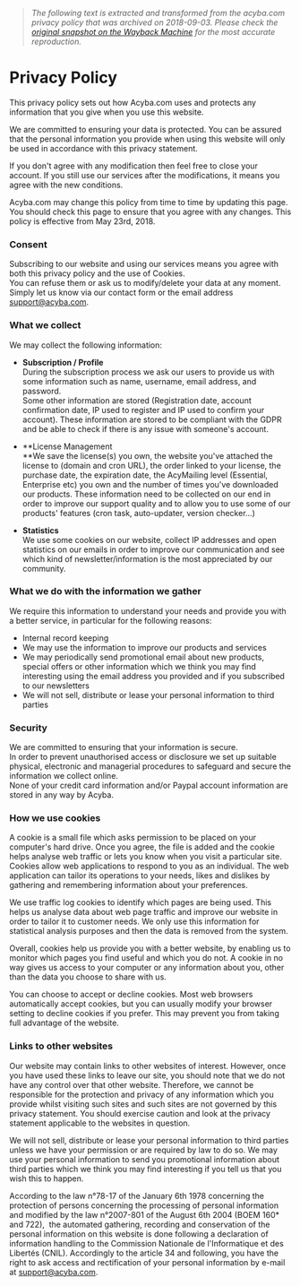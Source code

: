 > *The following text is extracted and transformed from the acyba.com privacy policy that was archived on 2018-09-03. Please check the [original snapshot on the Wayback Machine](https://web.archive.org/web/20180903123111id_/https%3A//www.acyba.com/privacy-policy.html) for the most accurate reproduction.*

# Privacy Policy

This privacy policy sets out how Acyba.com uses and protects any information that you give when you use this website.

We are committed to ensuring your data is protected. You can be assured that the personal information you provide when using this website will only be used in accordance with this privacy statement.

If you don't agree with any modification then feel free to close your account. If you still use our services after the modifications, it means you agree with the new conditions.

Acyba.com may change this policy from time to time by updating this page. You should check this page to ensure that you agree with any changes. This policy is effective from May 23rd, 2018.

### Consent

Subscribing to our website and using our services means you agree with both this privacy policy and the use of Cookies.  
You can refuse them or ask us to modify/delete your data at any moment. Simply let us know via our contact form or the email address [support@acyba.com](mailto:support@acyba.com).

### What we collect

We may collect the following information:

  * **Subscription / Profile**  
During the subscription process we ask our users to provide us with some information such as name, username, email address, and password.  
Some other information are stored (Registration date, account confirmation date, IP used to register and IP used to confirm your account). These information are stored to be compliant with the GDPR and be able to check if there is any issue with someone's account.


  * **License Management    
**We save the license(s) you own, the website you've attached the license to (domain and cron URL), the order linked to your license, the purchase date, the expiration date, the AcyMailing level (Essential, Enterprise etc) you own and the number of times you've downloaded our products. These information need to be collected on our end in order to improve our support quality and to allow you to use some of our products' features (cron task, auto-updater, version checker...)


  * **Statistics**  
We use some cookies on our website, collect IP addresses and open statistics on our emails in order to improve our communication and see which kind of newsletter/information is the most appreciated by our community.



### What we do with the information we gather

We require this information to understand your needs and provide you with a better service, in particular for the following reasons:

  * Internal record keeping
  * We may use the information to improve our products and services
  * We may periodically send promotional email about new products, special offers or other information which we think you may find interesting using the email address you provided and if you subscribed to our newsletters
  * We will not sell, distribute or lease your personal information to third parties



### Security

We are committed to ensuring that your information is secure.  
In order to prevent unauthorised access or disclosure we set up suitable physical, electronic and managerial procedures to safeguard and secure the information we collect online.  
None of your credit card information and/or Paypal account information are stored in any way by Acyba.

### How we use cookies

A cookie is a small file which asks permission to be placed on your computer's hard drive. Once you agree, the file is added and the cookie helps analyse web traffic or lets you know when you visit a particular site. Cookies allow web applications to respond to you as an individual. The web application can tailor its operations to your needs, likes and dislikes by gathering and remembering information about your preferences.

We use traffic log cookies to identify which pages are being used. This helps us analyse data about web page traffic and improve our website in order to tailor it to customer needs. We only use this information for statistical analysis purposes and then the data is removed from the system.

Overall, cookies help us provide you with a better website, by enabling us to monitor which pages you find useful and which you do not. A cookie in no way gives us access to your computer or any information about you, other than the data you choose to share with us.

You can choose to accept or decline cookies. Most web browsers automatically accept cookies, but you can usually modify your browser setting to decline cookies if you prefer. This may prevent you from taking full advantage of the website.

### Links to other websites

Our website may contain links to other websites of interest. However, once you have used these links to leave our site, you should note that we do not have any control over that other website. Therefore, we cannot be responsible for the protection and privacy of any information which you provide whilst visiting such sites and such sites are not governed by this privacy statement. You should exercise caution and look at the privacy statement applicable to the websites in question.

We will not sell, distribute or lease your personal information to third parties unless we have your permission or are required by law to do so. We may use your personal information to send you promotional information about third parties which we think you may find interesting if you tell us that you wish this to happen.

According to the law n°78-17 of the January 6th 1978 concerning the protection of persons concerning the processing of personal information and modified by the law n°2007-801 of the August 6th 2004 (BOEM 160* and 722),  the automated gathering, recording and conservation of the personal information on this website is done following a declaration of information handling to the Commission Nationale de l'Informatique et des Libertés (CNIL). Accordingly to the article 34 and following, you have the right to ask access and rectification of your personal information by e-mail at [support@acyba.com](mailto:support@acyba.com).
